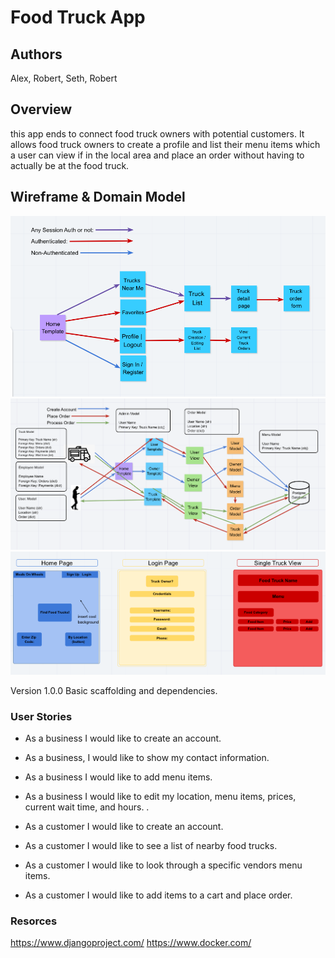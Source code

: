 # Food Truck App


## Authors
Alex, Robert, Seth, Robert

## Overview
 this app ends to connect food truck owners with potential customers. It allows food truck owners to create a profile and list their menu items which a user can view if in the local area and place an order without having to actually be at the food truck.

## Wireframe & Domain Model
![Permission Model](./assets/Permission-model.png)
![Drag Racing](./assets/Domain-Model.png)
![Drag Racing](./assets/Wire-frames.png)


Version 1.0.0
Basic scaffolding and dependencies.

### User Stories
- As a business I would like to create an account.
- As a business, I would like to show my contact information.
- As a business I would like to add menu items.
- As a business I would like to edit my location,  menu items, prices, current wait time, and hours. .

- As a customer I would like to create an account.
- As a customer I would like to see a list of nearby food trucks.
- As a customer I would like to look through a specific vendors menu items.
- As a customer I would like to add items to a cart and place order.


### Resorces
https://www.djangoproject.com/
https://www.docker.com/

